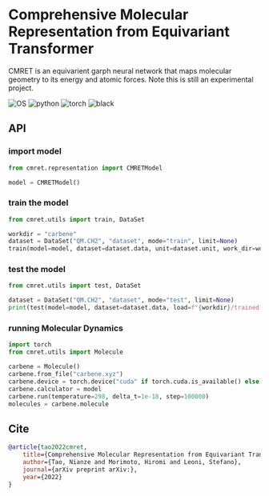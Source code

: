 # Comprehensive Molecular Representation from Equivariant Transformer
CMRET is an equivarient garph neural network that maps molecular geometry to its energy and atomic forces. Note this is still an experimental project.

![OS](https://img.shields.io/badge/OS-Windows%20|%20Linux%20|%20macOS-blue?color=00b166)
![python](https://img.shields.io/badge/Python-3.9%20|%203.10-blue.svg?color=dd9b65)
![torch](https://img.shields.io/badge/torch-1.13-blue?color=708ddd)
![black](https://img.shields.io/badge/code%20style-black-black)

## API
### import model
```python
from cmret.representation import CMRETModel

model = CMRETModel()
```

### train the model
```python
from cmret.utils import train, DataSet

workdir = "carbene"
dataset = DataSet("QM.CH2", "dataset", mode="train", limit=None)
train(model=model, dataset=dataset.data, unit=dataset.unit, work_dir=workdir)
```

### test the model
```python
from cmret.utils import test, DataSet

dataset = DataSet("QM.CH2", "dataset", mode="test", limit=None)
print(test(model=model, dataset=dataset.data, load=f"{workdir}/trained.pt"))
```

### running Molecular Dynamics
```python
import torch
from cmret.utils import Molecule

carbene = Molecule()
carbene.from_file("carbene.xyz")
carbene.device = torch.device("cuda" if torch.cuda.is_available() else "cpu")
carbene.calculator = model
carbene.run(temperature=298, delta_t=1e-18, step=100000)
molecules = carbene.molecule
```

## Cite
```bibtex
@article{tao2022cmret,
	title={Comprehensive Molecular Representation from Equivariant Transformer},
	author={Tao, Nianze and Morimoto, Hiromi and Leoni, Stefano},
	journal={arXiv preprint arXiv:},
	year={2022}
}
```